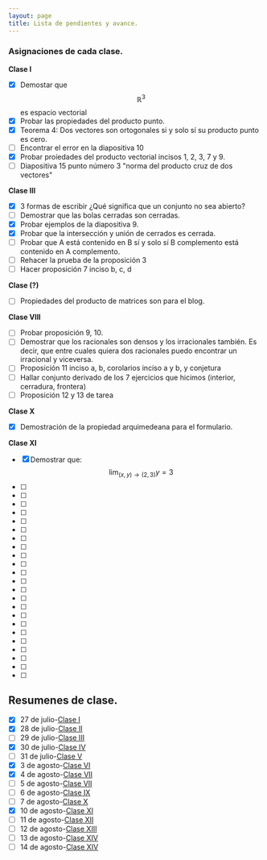 ```yaml
---
layout: page
title: Lista de pendientes y avance.
---
```


### Asignaciones de cada clase.

__Clase I__

- [x] Demostar que $$\mathbb{R}^3$$ es espacio vectorial
- [x] Probar las propiedades del producto punto.
- [x] Teorema 4: Dos vectores son ortogonales si y solo sí su producto punto es cero.
- [ ] Encontrar el error en la diapositiva 10
- [x] Probar proíedades del producto vectorial incisos 1, 2, 3, 7 y 9.
- [ ] Diapositiva 15 punto número 3 "norma del producto cruz de dos vectores"

__Clase III__
- [x] 3 formas de escribir ¿Qué significa que un conjunto no sea abierto? 
- [ ] Demostrar que las bolas cerradas son cerradas.
- [x] Probar ejemplos de la diapositiva 9.
- [x] Probar que la intersección y unión de cerrados es cerrada. 
- [ ] Probar que A está contenido en B sí y solo sí B complemento está contenido en A complemento.
- [ ] Rehacer la prueba de la proposición 3
- [ ] Hacer proposición 7 inciso b, c, d

__Clase (?)__
- [ ] Propiedades del producto de matrices son para el blog.

__Clase VIII__
- [ ] Probar proposición 9, 10.
- [ ] Demostrar que los racionales son densos y los irracionales también. Es decir, que entre cuales quiera dos racionales puedo encontrar un irracional y viceversa.
- [ ] Proposición 11 inciso a, b, corolarios inciso a y b, y conjetura
- [ ] Hallar conjunto derivado de los 7 ejercicios que hicimos (interior, cerradura, frontera)
- [ ] Proposición 12 y 13 de tarea

__Clase X__
- [x] Demostración de la propiedad arquimedeana para el formulario.

__Clase XI__
- [x] Demostrar que: $$\displaystyle{\lim_{(x,y)\to(2,3)}{y}=3}$$
- [ ] 
- [ ] 
- [ ] 
- [ ] 
- [ ] 
- [ ] 
- [ ] 
- [ ] 
- [ ] 
- [ ] 
- [ ] 
- [ ] 
- [ ] 
- [ ] 
- [ ] 
- [ ] 
- [ ] 
- [ ] 
- [ ] 
- [ ] 
- [ ] 
- [ ] 
- [ ] 

## Resumenes de clase.

- [x] 27 de julio-[Clase I](https://fjsantim.github.io/calculo-iii//2020/07/27/Resumen-de-la-Clase-I.html)
- [x] 28 de julio-[Clase II](https://fjsantim.github.io/calculo-iii//2020/07/28/Resumen-de-la-Clase-II.html)
- [ ] 29 de julio-[Clase III]()
- [x] 30 de julio-[Clase IV](https://fjsantim.github.io/calculo-iii//2020/07/30/Resumen-de-la-Clase-IV.html)
- [ ] 31 de julio-[Clase V]()
- [x] 3 de agosto-[Clase VI](https://fjsantim.github.io/calculo-iii//2020/08/03/Resumen-de-la-Clase-VI.html)
- [x] 4 de agosto-[Clase VII](https://fjsantim.github.io/calculo-iii//2020/08/04/Resumen-de-la-Clase-VII.html)
- [ ] 5 de agosto-[Clase VII]()
- [ ] 6 de agosto-[Clase IX]()
- [ ] 7 de agosto-[Clase X]()
- [x] 10 de agosto-[Clase XI](https://fjsantim.github.io/calculo-iii//2020/08/10/Resumen-de-la-Clase-XI.html)
- [ ] 11 de agosto-[Clase XII]()
- [ ] 12 de agosto-[Clase XIII]()
- [ ] 13 de agosto-[Clase XIV]()
- [ ] 14 de agosto-[Clase XIV]()
